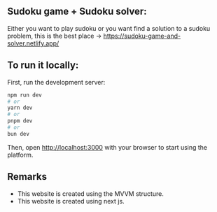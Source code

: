 ## Sudoku game + Sudoku solver:

Either you want to play sudoku or you want find a solution to a sudoku problem, this is the best place -> https://sudoku-game-and-solver.netlify.app/

## To run it locally:

First, run the development server:

```bash
npm run dev
# or
yarn dev
# or
pnpm dev
# or
bun dev
```

Then, open [http://localhost:3000](http://localhost:3000) with your browser to start using the platform.

## Remarks

- This website is created using the MVVM structure.
- This website is created using next js.

